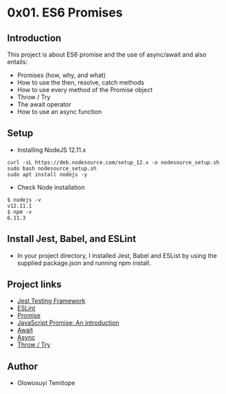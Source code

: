 # 0x01. ES6 Promises

## Introduction
This project is about ES6 promise and the use of async/await and also entails:
- Promises (how, why, and what)
- How to use the then, resolve, catch methods
- How to use every method of the Promise object
- Throw / Try
- The await operator
- How to use an async function

## Setup
- Installing NodeJS 12.11.x
```
curl -sL https://deb.nodesource.com/setup_12.x -o nodesource_setup.sh
sudo bash nodesource_setup.sh
sudo apt install nodejs -y
```
- Check Node installation
```
$ nodejs -v
v12.11.1
$ npm -v
6.11.3
```
## Install Jest, Babel, and ESLint
- In your project directory, I installed Jest, Babel and ESList by using the supplied package.json and running npm install.

## Project links
- [Jest Testing Framework](https://jestjs.io/)
- [ESLint](https://eslint.org/)
- [Promise](https://developer.mozilla.org/en-US/docs/Web/JavaScript/Reference/Global_Objects/Promise)
- [JavaScript Promise: An introduction](https://web.dev/promises/)
- [Await](https://developer.mozilla.org/en-US/docs/Web/JavaScript/Reference/Operators/await)
- [Async](https://developer.mozilla.org/en-US/docs/Web/JavaScript/Reference/Statements/async_function)
- [Throw / Try](https://developer.mozilla.org/en-US/docs/Web/JavaScript/Reference/Statements/throw)

## Author
- Olowosuyi Temitope